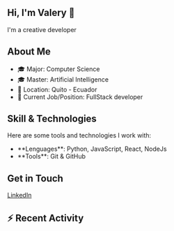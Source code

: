 ## Hi, I'm Valery 👋
I'm a creative developer
## About Me

<ul>
    <li>🎓 Major: Computer Science</li>
    <li>🎓 Master: Artificial Intelligence</li>
    <li>📍 Location: Quito - Ecuador</li>
    <li>💼 Current Job/Position: FullStack developer</li>

</ul>

## Skill & Technologies
Here are some tools and technologies I work with:
<ul>
    <li>**Lenguages**: Python, JavaScript, React, NodeJs</li>
    <li>**Tools**: Git & GitHub</li>
</ul>

## Get in Touch
[LinkedIn](https://www.linkedin.com/in/valery-villarruel-1a6276209/)


## :zap: Recent Activity
<!--START_SECTION:activity-->

<!--END_SECTION:activity-->
